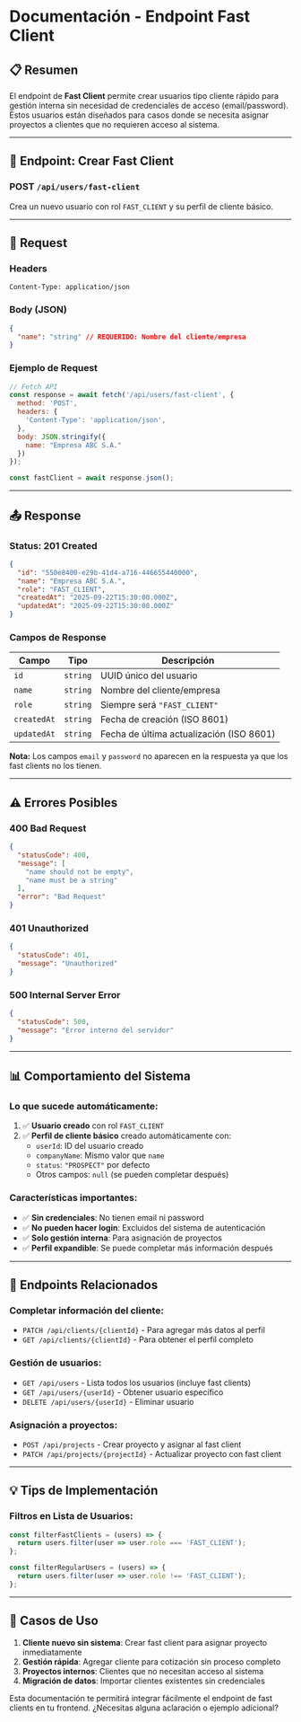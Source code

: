 # Documentación - Endpoint Fast Client

## 📋 Resumen

El endpoint de **Fast Client** permite crear usuarios tipo cliente rápido para gestión interna sin necesidad de credenciales de acceso (email/password). Estos usuarios están diseñados para casos donde se necesita asignar proyectos a clientes que no requieren acceso al sistema.

---

## 🔗 Endpoint: Crear Fast Client

### **POST** `/api/users/fast-client`

Crea un nuevo usuario con rol `FAST_CLIENT` y su perfil de cliente básico.

---

## 📝 Request

### **Headers**
```http
Content-Type: application/json
```

### **Body (JSON)**
```json
{
  "name": "string" // REQUERIDO: Nombre del cliente/empresa
}
```

### **Ejemplo de Request**
```javascript
// Fetch API
const response = await fetch('/api/users/fast-client', {
  method: 'POST',
  headers: {
    'Content-Type': 'application/json',
  },
  body: JSON.stringify({
    name: "Empresa ABC S.A."
  })
});

const fastClient = await response.json();
```

---

## 📤 Response

### **Status: 201 Created**

```json
{
  "id": "550e8400-e29b-41d4-a716-446655440000",
  "name": "Empresa ABC S.A.",
  "role": "FAST_CLIENT",
  "createdAt": "2025-09-22T15:30:00.000Z",
  "updatedAt": "2025-09-22T15:30:00.000Z"
}
```

### **Campos de Response**

| Campo | Tipo | Descripción |
|-------|------|-------------|
| `id` | `string` | UUID único del usuario |
| `name` | `string` | Nombre del cliente/empresa |
| `role` | `string` | Siempre será `"FAST_CLIENT"` |
| `createdAt` | `string` | Fecha de creación (ISO 8601) |
| `updatedAt` | `string` | Fecha de última actualización (ISO 8601) |

**Nota:** Los campos `email` y `password` no aparecen en la respuesta ya que los fast clients no los tienen.

---

## ⚠️ Errores Posibles

### **400 Bad Request**
```json
{
  "statusCode": 400,
  "message": [
    "name should not be empty",
    "name must be a string"
  ],
  "error": "Bad Request"
}
```

### **401 Unauthorized**
```json
{
  "statusCode": 401,
  "message": "Unauthorized"
}
```

### **500 Internal Server Error**
```json
{
  "statusCode": 500,
  "message": "Error interno del servidor"
}
```

---

## 📊 Comportamiento del Sistema

### **Lo que sucede automáticamente:**

1. ✅ **Usuario creado** con rol `FAST_CLIENT`
2. ✅ **Perfil de cliente básico** creado automáticamente con:
   - `userId`: ID del usuario creado
   - `companyName`: Mismo valor que `name`
   - `status`: `"PROSPECT"` por defecto
   - Otros campos: `null` (se pueden completar después)

### **Características importantes:**

- ✅ **Sin credenciales**: No tienen email ni password
- ✅ **No pueden hacer login**: Excluidos del sistema de autenticación
- ✅ **Solo gestión interna**: Para asignación de proyectos
- ✅ **Perfil expandible**: Se puede completar más información después

---

## 🔄 Endpoints Relacionados

### **Completar información del cliente:**
- `PATCH /api/clients/{clientId}` - Para agregar más datos al perfil
- `GET /api/clients/{clientId}` - Para obtener el perfil completo

### **Gestión de usuarios:**
- `GET /api/users` - Lista todos los usuarios (incluye fast clients)
- `GET /api/users/{userId}` - Obtener usuario específico
- `DELETE /api/users/{userId}` - Eliminar usuario

### **Asignación a proyectos:**
- `POST /api/projects` - Crear proyecto y asignar al fast client
- `PATCH /api/projects/{projectId}` - Actualizar proyecto con fast client

---

## 💡 Tips de Implementación

### **Filtros en Lista de Usuarios:**
```javascript
const filterFastClients = (users) => {
  return users.filter(user => user.role === 'FAST_CLIENT');
};

const filterRegularUsers = (users) => {
  return users.filter(user => user.role !== 'FAST_CLIENT');
};
```

---

## 🎯 Casos de Uso

1. **Cliente nuevo sin sistema**: Crear fast client para asignar proyecto inmediatamente
2. **Gestión rápida**: Agregar cliente para cotización sin proceso completo
3. **Proyectos internos**: Clientes que no necesitan acceso al sistema
4. **Migración de datos**: Importar clientes existentes sin credenciales

Esta documentación te permitirá integrar fácilmente el endpoint de fast clients en tu frontend. ¿Necesitas alguna aclaración o ejemplo adicional?